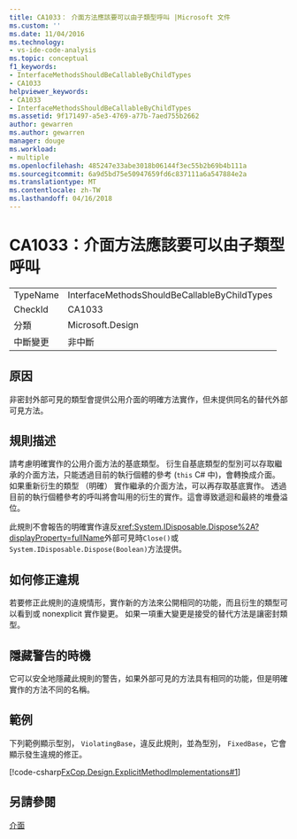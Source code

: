 ```yaml
---
title: CA1033： 介面方法應該要可以由子類型呼叫 |Microsoft 文件
ms.custom: ''
ms.date: 11/04/2016
ms.technology:
- vs-ide-code-analysis
ms.topic: conceptual
f1_keywords:
- InterfaceMethodsShouldBeCallableByChildTypes
- CA1033
helpviewer_keywords:
- CA1033
- InterfaceMethodsShouldBeCallableByChildTypes
ms.assetid: 9f171497-a5e3-4769-a77b-7aed755b2662
author: gewarren
ms.author: gewarren
manager: douge
ms.workload:
- multiple
ms.openlocfilehash: 485247e33abe3018b06144f3ec55b2b69b4b111a
ms.sourcegitcommit: 6a9d5bd75e50947659fd6c837111a6a547884e2a
ms.translationtype: MT
ms.contentlocale: zh-TW
ms.lasthandoff: 04/16/2018
---
```

# <a name="ca1033-interface-methods-should-be-callable-by-child-types"></a>CA1033：介面方法應該要可以由子類型呼叫
|||  
|-|-|  
|TypeName|InterfaceMethodsShouldBeCallableByChildTypes|  
|CheckId|CA1033|  
|分類|Microsoft.Design|  
|中斷變更|非中斷|  
  
## <a name="cause"></a>原因  
 非密封外部可見的類型會提供公用介面的明確方法實作，但未提供同名的替代外部可見方法。  
  
## <a name="rule-description"></a>規則描述  
 請考慮明確實作的公用介面方法的基底類型。 衍生自基底類型的型別可以存取繼承的介面方法，只能透過目前的執行個體的參考 (`this` C# 中)，會轉換成介面。 如果重新衍生的類型 （明確） 實作繼承的介面方法，可以再存取基底實作。 透過目前的執行個體參考的呼叫將會叫用的衍生的實作。這會導致遞迴和最終的堆疊溢位。  
  
 此規則不會報告的明確實作違反<xref:System.IDisposable.Dispose%2A?displayProperty=fullName>外部可見時`Close()`或`System.IDisposable.Dispose(Boolean)`方法提供。  
  
## <a name="how-to-fix-violations"></a>如何修正違規  
 若要修正此規則的違規情形，實作新的方法來公開相同的功能，而且衍生的類型可以看到或 nonexplicit 實作變更。 如果一項重大變更是接受的替代方法是讓密封類型。  
  
## <a name="when-to-suppress-warnings"></a>隱藏警告的時機  
 它可以安全地隱藏此規則的警告，如果外部可見的方法具有相同的功能，但是明確實作的方法不同的名稱。  
  
## <a name="example"></a>範例  
 下列範例顯示型別， `ViolatingBase`，違反此規則，並為型別， `FixedBase`，它會顯示發生違規的修正。  
  
 [!code-csharp[FxCop.Design.ExplicitMethodImplementations#1](../code-quality/codesnippet/CSharp/ca1033-interface-methods-should-be-callable-by-child-types_1.cs)]  
  
## <a name="see-also"></a>另請參閱  
 [介面](/dotnet/csharp/programming-guide/interfaces/index)